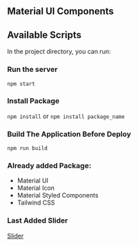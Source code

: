 ## Material UI Components

## Available Scripts

In the project directory, you can run:

### Run the server
`npm start`

### Install Package
`npm install` or  `npm install package_name`


### Build The Application Before Deploy
`npm run build`

### Already added Package:
- Material UI
- Material Icon
- Material Styled Components
- Tailwind CSS
### Last Added Slider
[Slider](https://mui.com/material-ui/react-slider/)